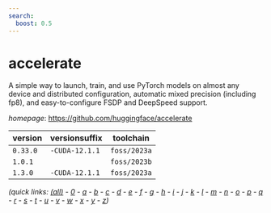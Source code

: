 ```yaml
---
search:
  boost: 0.5
---
```

# accelerate

A simple way to launch, train, and use PyTorch models on almost any device and distributed configuration, automatic mixed precision (including fp8), and easy-to-configure FSDP and DeepSpeed support.

*homepage*: <https://github.com/huggingface/accelerate>

version | versionsuffix | toolchain
--------|---------------|----------
``0.33.0`` | ``-CUDA-12.1.1`` | ``foss/2023a``
``1.0.1`` |  | ``foss/2023b``
``1.3.0`` | ``-CUDA-12.1.1`` | ``foss/2023a``


*(quick links: [(all)](../index.md) - [0](../0/index.md) - [a](../a/index.md) - [b](../b/index.md) - [c](../c/index.md) - [d](../d/index.md) - [e](../e/index.md) - [f](../f/index.md) - [g](../g/index.md) - [h](../h/index.md) - [i](../i/index.md) - [j](../j/index.md) - [k](../k/index.md) - [l](../l/index.md) - [m](../m/index.md) - [n](../n/index.md) - [o](../o/index.md) - [p](../p/index.md) - [q](../q/index.md) - [r](../r/index.md) - [s](../s/index.md) - [t](../t/index.md) - [u](../u/index.md) - [v](../v/index.md) - [w](../w/index.md) - [x](../x/index.md) - [y](../y/index.md) - [z](../z/index.md))*

